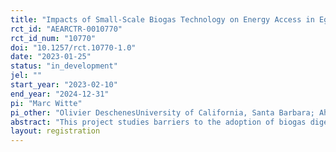 ```yaml
---
title: "Impacts of Small-Scale Biogas Technology on Energy Access in Egypt"
rct_id: "AEARCTR-0010770"
rct_id_num: "10770"
doi: "10.1257/rct.10770-1.0"
date: "2023-01-25"
status: "in_development"
jel: ""
start_year: "2023-02-10"
end_year: "2024-12-31"
pi: "Marc Witte"
pi_other: "Olivier DeschenesUniversity of California, Santa Barbara; Ahmed ElsayedAmerican University in Cairo; Samer AtallahAmerican University in Cairo; Nico PestelMaastricht University"
abstract: "This project studies barriers to the adoption of biogas digesters in rural Egypt. In particular, we want to understand whether information and credit constraints are barriers preventing the take-up of biogas technology among rural agricultural households. The project combines qualitative work and focus group interviews with a large survey and survey experiment. We conduct a representative survey with 1,000 agricultural households in the Nile Delta region of Egypt. Of these households, 100 will be sampled conditional on already having a biogas digester, while the remaining 900 will not. For the 900 households without a biogas unit, we will study barriers to biogas take-up with a survey experiment. We experimentally allocate the 900 households without biogas digesters to different treatment arms, aiming at understanding informational and financial barriers to take-up."
layout: registration
---
```


